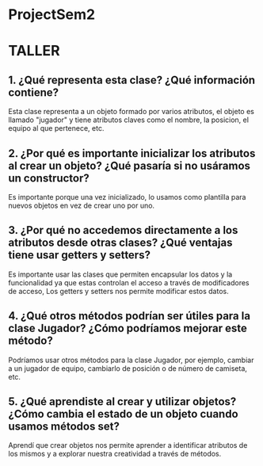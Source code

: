 # ProjectSem2
# TALLER

## 1. ¿Qué representa esta clase? ¿Qué información contiene?

Esta clase representa a un objeto formado por varios atributos, el objeto es llamado "jugador" y tiene atributos claves como el nombre, la posicion, el equipo al que pertenece, etc.

## 2. ¿Por qué es importante inicializar los atributos al crear un objeto? ¿Qué pasaría si no usáramos un constructor?

Es importante porque una vez inicializado, lo usamos como plantilla para nuevos objetos en vez de crear uno por uno.

## 3. ¿Por qué no accedemos directamente a los atributos desde otras clases? ¿Qué ventajas tiene usar getters y setters?

Es importante usar las clases que permiten encapsular los datos y la funcionalidad ya que estas controlan el acceso a través de modificadores de acceso, Los getters y setters nos permite modificar estos datos.

## 4. ¿Qué otros métodos podrían ser útiles para la clase Jugador? ¿Cómo podríamos mejorar este método?

Podríamos usar otros métodos para la clase Jugador, por ejemplo, cambiar a un jugador de equipo, cambiarlo de posición o de número de camiseta, etc.

## 5. ¿Qué aprendiste al crear y utilizar objetos? ¿Cómo cambia el estado de un objeto cuando usamos métodos set?

Aprendí que crear objetos nos permite aprender a identificar atributos de los mismos y a explorar nuestra creatividad a través de métodos.  
